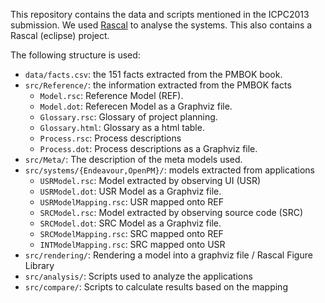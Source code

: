 This repository contains the data and scripts mentioned in the ICPC2013 submission.
We used [Rascal](http://www.rascal-mpl.org/) to analyse the systems.
This also contains a Rascal (eclipse) project.

The following structure is used: 

- ``data/facts.csv``: the 151 facts extracted from the PMBOK book.
- ``src/Reference/``: the information extracted from the PMBOK facts
	- ``Model.rsc``: Reference Model (REF).
	- ``Model.dot``: Referecen Model as a Graphviz file.
	- ``Glossary.rsc``: Glossary of project planning.
	- ``Glossary.html``: Glossary as a html table.
	- ``Process.rsc``: Process descriptions
	- ``Process.dot``: Process descriptions as a Graphviz file.
- ``src/Meta/``: The description of the meta models used.
- ``src/systems/{Endeavour,OpenPM}/``: models extracted from applications
	- ``USRModel.rsc``: Model extracted by observing UI (USR)
	- ``USRModel.dot``: USR Model as a Graphviz file.
	- ``USRModelMapping.rsc``: USR mapped onto REF
	- ``SRCModel.rsc``: Model extracted by observing source code (SRC)
	- ``SRCModel.dot``: SRC Model as a Graphviz file.
	- ``SRCModelMapping.rsc``: SRC mapped onto REF
	- ``INTModelMapping.rsc``: SRC mapped onto USR
- ``src/rendering/``: Rendering a model into a graphviz file / Rascal Figure Library
- ``src/analysis/``: Scripts used to analyze the applications
- ``src/compare/``: Scripts to calculate results based on the mapping


